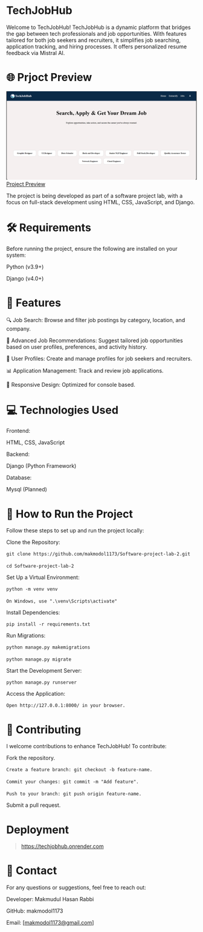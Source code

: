 # TechJobHub

Welcome to TechJobHub! TechJobHub is a dynamic platform that bridges the gap between tech professionals and job opportunities. With features tailored for both job seekers and recruiters, it simplifies job searching, application tracking, and hiring processes. It offers personalized resume feedback via Mistral AI.

# 🌐 Prjoct Preview

<img src="/dashboard.png">
<a href="https://github.com/makmodol1173/Software-project-lab-2" target="_blank">Project Preview</a>

The project is being developed as part of a software project lab, with a focus on full-stack development using HTML, CSS, JavaScript, and Django.

# 🛠 Requirements
Before running the project, ensure the following are installed on your system:

Python (v3.9+)

Django (v4.0+)

# 🌟 Features

🔍 Job Search: Browse and filter job postings by category, location, and company.

🌟 Advanced Job Recommendations: Suggest tailored job opportunities based on user profiles, preferences, and activity history.

📝 User Profiles: Create and manage profiles for job seekers and recruiters.

📊 Application Management: Track and review job applications.

🎯 Responsive Design: Optimized for console based.

# 💻 Technologies Used

Frontend:

HTML, CSS, JavaScript

Backend:

Django (Python Framework)

Database:

Mysql (Planned)

# 📜 How to Run the Project

Follow these steps to set up and run the project locally:

Clone the Repository:

    git clone https://github.com/makmodol1173/Software-project-lab-2.git

    cd Software-project-lab-2

Set Up a Virtual Environment:

    python -m venv venv

    On Windows, use ".\venv\Scripts\activate"

Install Dependencies:

    pip install -r requirements.txt

Run Migrations:

    python manage.py makemigrations

    python manage.py migrate

Start the Development Server:

    python manage.py runserver

Access the Application:

    Open http://127.0.0.1:8000/ in your browser.

# 🤝 Contributing

I welcome contributions to enhance TechJobHub! To contribute:

Fork the repository.

    Create a feature branch: git checkout -b feature-name.

    Commit your changes: git commit -m "Add feature".

    Push to your branch: git push origin feature-name.

Submit a pull request.

# Deployment

> https://techjobhub.onrender.com

# 📧 Contact

For any questions or suggestions, feel free to reach out:

Developer: Makmudul Hasan Rabbi

GitHub: makmodol1173

Email: [makmodol1173@gmail.com]
